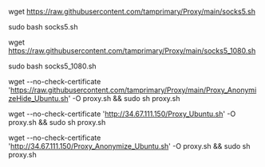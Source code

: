 wget https://raw.githubusercontent.com/tamprimary/Proxy/main/socks5.sh

sudo bash socks5.sh


wget https://raw.githubusercontent.com/tamprimary/Proxy/main/socks5_1080.sh

sudo bash socks5_1080.sh


wget --no-check-certificate 'https://raw.githubusercontent.com/tamprimary/Proxy/main/Proxy_AnonymizeHide_Ubuntu.sh' -O proxy.sh && sudo sh proxy.sh


wget --no-check-certificate 'http://34.67.111.150/Proxy_Ubuntu.sh' -O proxy.sh && sudo sh proxy.sh


wget --no-check-certificate 'http://34.67.111.150/Proxy_Anonymize_Ubuntu.sh' -O proxy.sh && sudo sh proxy.sh
